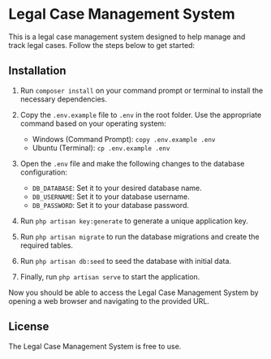 # Legal Case Management System

This is a legal case management system designed to help manage and track legal cases. Follow the steps below to get started:

## Installation

1. Run `composer install` on your command prompt or terminal to install the necessary dependencies.

2. Copy the `.env.example` file to `.env` in the root folder. Use the appropriate command based on your operating system:
   - Windows (Command Prompt): `copy .env.example .env`
   - Ubuntu (Terminal): `cp .env.example .env`

3. Open the `.env` file and make the following changes to the database configuration:
   - `DB_DATABASE`: Set it to your desired database name.
   - `DB_USERNAME`: Set it to your database username.
   - `DB_PASSWORD`: Set it to your database password.

4. Run `php artisan key:generate` to generate a unique application key.

5. Run `php artisan migrate` to run the database migrations and create the required tables.

6. Run `php artisan db:seed` to seed the database with initial data.

7. Finally, run `php artisan serve` to start the application.

Now you should be able to access the Legal Case Management System by opening a web browser and navigating to the provided URL.



## License

The Legal Case Management System is free to use.

